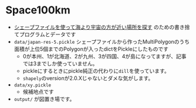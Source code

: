 # Space100km

- [シェープファイルを使って海より宇宙の方が近い場所を探す](https://zenn.dev/takilog/articles/ddc67c223876a1) のための書き捨てプログラムとデータです
- `data/japan-res-5.pickle` シェープファイルから作ったMultiPolygonのうち面積が上位5個までのPolygonが入ったdictをPickleにしたものです
  - 0が本州、1が北海道、2が九州、3が四国、4が島になってますが、記事では3までしか使っていません。
  - pickleにするときにpickle純正の代わりに`dill`を使っています。
  - `shapely`のversionが2.0.Xじゃないとダメな気がします。
- `data/xy.pickle`
  - 候補地点です
- `output/` が図置き場です。